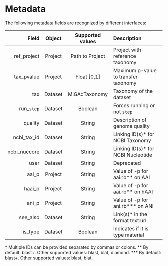 # Metadata

The following metadata fields are recognized by different interfaces:

| Field      | Object  | Supported values | Description
| ----------:|:-------:|:----------------:|:------------------------------------
| ref_project| Project | Path to Project  | Project with reference taxonomy
| tax_pvalue | Project | Float [0,1]      | Maximum p-value to transfer taxonomy
| tax        | Dataset | MiGA::Taxonomy   | Taxonomy of the dataset
| run_`step` | Dataset | Boolean          | Forces running or not `step`
| quality    | Dataset | String           | Description of genome quality
| ncbi_tax_id  | Dataset | String         | Linking ID(s)* for NCBI Taxonomy
| ncbi_nuccore | Dataset | String         | Linking ID(s)* for NCBI Nucleotide
| user       | Dataset | String           | Deprecated
| aai_p      | Project | String           | Value of -p for aai.rb\*\* on AAI
| haai_p     | Project | String           | Value of -p for aai.rb\*\* on hAAI
| ani_p      | Project | String           | Value of -p for ani.rb\*\*\* on ANI
| see_also   | Dataset | String           | Link(s)* in the format text:url
| is_type    | Dataset | Boolean          | Indicates if it is type material

\* Multiple IDs can be provided separated by commas or colons.
\*\* By default: blast+. Other supported values: blast, blat, diamond.
\*\*\* By default: blast+. Other supported values: blast, blat.

